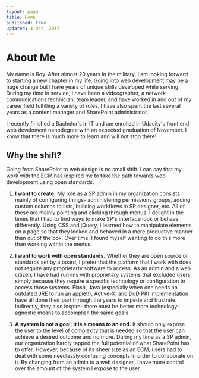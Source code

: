 ```yaml
---
layout: page
title: Home
published: true
updated: 4 Oct, 2017
---
```


# About Me

My name is Roy. After almost 20 years in the military, I am looking forward to starting a new chapter in my life. Going into web development may be a huge change but I have years of unique skills developed while serving. During my time in service, I have been a videographer, a network communications technician, team leader, and have worked in and out of my career field fulfilling a variety of roles. I have also spent the last several years as a content manager and SharePoint administrator.

I recently finished a Bachelor's in IT and am enrolled in Udacity's front end web develoment nanodegree with an expected graduation of November. I know that there is much more to learn and will not stop there!

## Why the shift?

Going from SharePoint to web design is no small shift. I can say that my work with the ECM has inspired me to take the path towards web development using open standards. 

1. **I want to create.** My role as a SP admin in my organization consists mainly of configuring things- administering permissions groups, adding custom columns to lists, building workflows in SP designer, etc. All of these are mainly pointing and clicking through menus. I delight in the times that I had to find ways to make SP's interface look or behave differently. Using CSS and jQuery, I learned how to manipulate elements on a page so that they looked and behaved in a more productive manner than out of the box. Over time, I found myself wanting to do this more than working within the menus.

2. **I want to work with open standards.** Whether they are open source or standards set by a board, I prefer that the platform that I work with does not require any proprietarty software to access. As an admin and a web citizen, I have had run-ins with proprietary systems that excluded users simply because they require a specific technology or configuration to access those systems. Flash, Java (especially when one needs an outdated JRE to run an applet!), Active-X, and DoD PKI implementation have all done their part through the years to impede and frustrate. Indirectly, they also inspire- there must be better more technology-agnostic means to accomplish the same goals.

3. **A system is not a goal; it is a means to an end.** It should only expose the user to the level of complexity that is needed so that the user can achieve a desired outcome and no more. During my time as a SP admin, our organization hardly tapped the full potential of what SharePoint has to offer. However, because of its sheer size as an ECM, users had to deal with some needlessly confusing concepts in order to collaborate on it. By changing from an admin to a web designer, I have more control over the amount of the system I expose to the user.